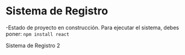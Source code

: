 <h1> Sistema de Registro </h1>

-Estado de proyecto en construcción.
Para ejecutar el sistema, debes poner:
```npm install react```


Sistema de Registro 2

